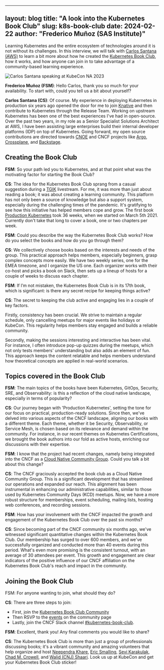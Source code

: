 ------
layout: blog
title: "A look into the Kubernetes Book Club"
slug: k8s-book-club
date: 2024-02-22
author: "Frederico Muñoz (SAS Institute)"
---

Learning Kubernetes and the entire ecosystem of technologies around it is not without its
challenges. In this interview, we will talk with [Carlos Santana
(AWS)](https://www.linkedin.com/in/csantanapr/) to learn a bit more about how he created the
[Kubernetes Book Club](https://community.cncf.io/kubernetes-virtual-book-club/), how it works, and
how anyone can join in to take advantage of a community-based learning experience.

![Carlos Santana speaking at KubeCon NA 2023](/blog/2024/k8s-book-club/csantana_k8s_book_club.jpg)

**Frederico Muñoz (FSM)**: Hello Carlos, thank you so much for your availability. To start with,
could you tell us a bit about yourself?

**Carlos Santana (CS)**: Of course. My experience in deploying Kubernetes in production six
years ago opened the door for me to join [Knative](https://knative.dev/) and then contribute to
Kubernetes through the Release Team. Working on upstream Kubernetes has been one of the best
experiences I've had in open-source. Over the past two years, in my role as a Senior Specialist
Solutions Architect at AWS, I have been assisting large enterprises build their internal developer
platforms (IDP) on top of Kubernetes. Going forward, my open source contributions are directed
towards [CNOE](https://cnoe.io/) and CNCF projects like [Argo](https://github.com/argoproj),
[Crossplane](https://www.crossplane.io/), and [Backstage](https://www.cncf.io/projects/backstage/).

## Creating the Book Club

**FSM**: So your path led you to Kubernetes, and at that point what was the motivating factor for
starting the Book Club?

**CS**: The idea for the Kubernetes Book Club sprang from a casual suggestion during a
[TGIK](https://github.com/vmware-archive/tgik) livestream. For me, it was more than just about
reading a book; it was about creating a learning community. This platform has not only been a source
of knowledge but also a support system, especially during the challenging times of the
pandemic. It's gratifying to see how this initiative has helped members cope and grow. The first
book [Production
Kubernetes](https://www.oreilly.com/library/view/production-kubernetes/9781492092292/) took 36
weeks, when we started on March 5th 2021. Currently don't take that long to cover a book, one or two
chapters per week.

**FSM**: Could you describe the way the Kubernetes Book Club works? How do you select the books and how
do you go through them?

**CS**: We collectively choose books based on the interests and needs of the group. This practical
approach helps members, especially beginners, grasp complex concepts more easily. We have two weekly
series, one for the EMEA timezone, and I organize the US one. Each organizer works with their co-host
and picks a book on Slack, then sets up a lineup of hosts for a couple of weeks to discuss each
chapter.

**FSM**: If I’m not mistaken, the Kubernetes Book Club is in its 17th book, which is significant: is
there any secret recipe for keeping things active?

**CS**: The secret to keeping the club active and engaging lies in a couple of key factors.

Firstly, consistency has been crucial. We strive to maintain a regular schedule, only cancelling
meetups for major events like holidays or KubeCon. This regularity helps members stay engaged and
builds a reliable community.

Secondly, making the sessions interesting and interactive has been vital. For instance, I often
introduce pop-up quizzes during the meetups, which not only tests members' understanding but also
adds an element of fun. This approach keeps the content relatable and helps members understand how
theoretical concepts are applied in real-world scenarios.

## Topics covered in the Book Club

**FSM**: The main topics of the books have been Kubernetes, GitOps, Security, SRE, and
Observability: is this a reflection of the cloud native landscape, especially in terms of
popularity?

**CS**: Our journey began with 'Production Kubernetes', setting the tone for our focus on practical,
production-ready solutions. Since then, we've delved into various aspects of the CNCF landscape,
aligning our books with a different theme.  Each theme, whether it be Security, Observability, or
Service Mesh, is chosen based on its relevance and demand within the community. For instance, in our
recent themes on Kubernetes Certifications, we brought the book authors into our fold as active
hosts, enriching our discussions with their expertise.

**FSM**: I know that the project had recent changes, namely being integrated into the CNCF as a
[Cloud Native Community Group](https://community.cncf.io/). Could you talk a bit about this change?

**CS**: The CNCF graciously accepted the book club as a Cloud Native Community Group. This is a
significant development that has streamlined our operations and expanded our reach. This alignment
has been instrumental in enhancing our administrative capabilities, similar to those used by
Kubernetes Community Days (KCD) meetups. Now, we have a more robust structure for memberships, event
scheduling, mailing lists, hosting web conferences, and recording sessions.

**FSM**: How has your involvement with the CNCF impacted the growth and engagement of the Kubernetes
Book Club over the past six months?


**CS**: Since becoming part of the CNCF community six months ago, we've witnessed significant
quantitative changes within the Kubernetes Book Club. Our membership has surged to over 600 members,
and we've successfully organized and conducted more than 40 events during this period. What's even
more promising is the consistent turnout, with an average of 30 attendees per event. This growth and
engagement are clear indicators of the positive influence of our CNCF affiliation on the Kubernetes
Book Club's reach and impact in the community.


## Joining the Book Club

FSM: For anyone wanting to join, what should they do?

**CS**: There are three steps to join:

- First, join the [Kubernetes Book Club
  Community](https://community.cncf.io/kubernetes-virtual-book-club/)
- Then RSVP to the
  [events](https://community.cncf.io/kubernetes-virtual-book-club/)
  on the community page
- Lastly, join the CNCF Slack channel
  [#kubernetes-book-club](https://cloud-native.slack.com/archives/C05EYA14P37).

**FSM**: Excellent, thank you! Any final comments you would like to share?

**CS**: The Kubernetes Book Club is more than just a group of professionals discussing books; it's a
vibrant community and amazing volunteers that help organize and host [Neependra
Khare](https://www.linkedin.com/in/neependra/), [Eric
Smalling](https://www.linkedin.com/in/ericsmalling/), [Sevi
Karakulak](https://www.linkedin.com/in/sevikarakulak/), [Chad
M. Crowell](https://www.linkedin.com/in/chadmcrowell/), and [Walid (CNJ)
Shaari](https://www.linkedin.com/in/walidshaari/). Look us up at KubeCon and get your Kubernetes
Book Club sticker!
